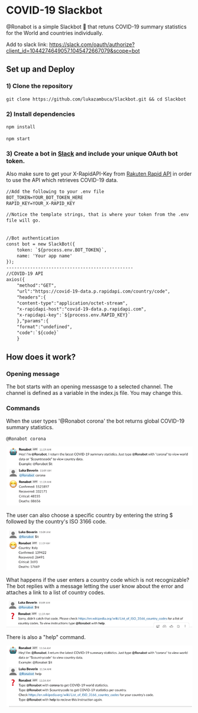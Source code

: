 # COVID-19 Slackbot

@Ronabot is a simple Slackbot :robot: that retuns COVID-19 summary statistics for the World and countries individually. 

Add to slack link: https://slack.com/oauth/authorize?client_id=1044274649057.1045472667079&scope=bot

## Set up and Deploy

### 1) Clone the repository
```
git clone https://github.com/lukazambuca/Slackbot.git && cd Slackbot
```
### 2) Install dependencies
```
npm install

npm start
```
### 3) Create a bot in [Slack](https://api.slack.com/apps/AM92STGGG/general?) and include your unique OAuth bot token.
Also make sure to get your X-RapidAPI-Key from [Rakuten Rapid API](https://english.api.rakuten.net/Gramzivi/api/covid-19-data?endpoint=apiendpoint_5c132769-7bb2-4000-b320-f42731a7dee3) in order to use the API which retrieves COVID-19 data.
 ```
 //Add the following to your .env file
BOT_TOKEN=YOUR_BOT_TOKEN_HERE
RAPID_KEY=YOUR_X-RAPID_KEY
```
```
//Notice the template strings, that is where your token from the .env file will go.


//Bot authentication
const bot = new SlackBot({
    token: `${process.env.BOT_TOKEN}`,
    name: 'Your app name'
});
------------------------------------------------
//COVID-19 API
axios({
    "method":"GET",
    "url":"https://covid-19-data.p.rapidapi.com/country/code",
    "headers":{
    "content-type":"application/octet-stream",
    "x-rapidapi-host":"covid-19-data.p.rapidapi.com",
    "x-rapidapi-key":`${process.env.RAPID_KEY}`
    },"params":{
    "format":"undefined",
    "code":`${code}`
    }
```
## How does it work?

### Opening message
The bot starts with an opening messasge to a selected channel. The channel is defined as a variable in the index.js file. You may change this.
### Commands
When the user types '@Ronabot corona' the bot returns global COVID-19 summary statistics.

```
@Ronabot corona
```
![alt text](https://github.com/lukazambuca/Slackbot/blob/master/screenshots/Screenshot%202020-04-09%20at%2011.34.15.png)

The user can also choose a specific country by entering the string $ followed by the country's ISO 3166 code. 

![alt text](https://github.com/lukazambuca/Slackbot/blob/master/screenshots/Screenshot%202020-04-09%20at%2011.45.32.png)

What happens if the user enters a country code which is not recognizable? The bot replies with a message letting the user know about the error and attaches a link to a list of country codes.

![alt text](https://github.com/lukazambuca/Slackbot/blob/master/screenshots/Screenshot%202020-04-09%20at%2011.50.31.png)

There is also a "help" command.

![alt text](https://github.com/lukazambuca/Slackbot/blob/master/screenshots/Screenshot%202020-04-09%20at%2011.55.12.png)










